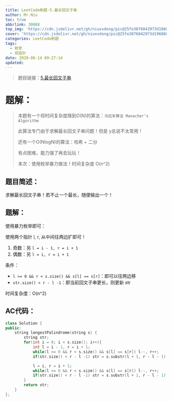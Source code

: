 ```yaml
---
title: LeetCode刷题-5.最长回文子串
author: Mr.Niu
toc: true
abbrlink: 30088
top_img: 'https://cdn.jsdelivr.net/gh/niuxvdong/pic@25fe3876042973d1968601ddec4adf8b598d7334/2021/02/06/1cd30885cbb41802e41b1e6d976cb2cb.png'
cover: 'https://cdn.jsdelivr.net/gh/niuxvdong/pic@25fe3876042973d1968601ddec4adf8b598d7334/2021/02/06/1cd30885cbb41802e41b1e6d976cb2cb.png'
categories: LeetCode刷题
tags:
  - 枚举
  - 双指针
date: 2020-06-14 09:27:14
updated:
---
```








> 题目链接：[5.最长回文子串](https://leetcode-cn.com/problems/longest-palindromic-substring/)



# 题解：



> 本题有一个将时间复杂度降到O(N)的算法：`马拉车算法 Manacher‘s Algorithm` 
>
> 此算法专门由于求解最长回文子串问题！但是 y总说不太常用！
>
> 还有一个O(NlogN)的算法：哈希 + 二分 
>
> 有点困难，能力强了再去玩玩！
>
> 本次：使用枚举暴力做法！时间复杂度 O(n^2)



## 题目简述：

求解最长回文子串！若不止一个最长，随便输出一个！



## 题解：



使用暴力枚举即可：



使用两个指针 l, r, 从中间往两边扩即可！



1. 奇数：另 `l = i - 1, r = i + 1`
2. 偶数：另 `l = i, r = i + 1`



条件：

- `l >= 0 && r < s.size() && s[l] == s[r]`：即可以往两边移
- `str.size() < r - l -1`：即当前回文子串更长，则更新 str



时间复杂度：O(n^2)

## AC代码：



```c++
class Solution {
public:
    string longestPalindrome(string s) {
        string str;
        for(int i = 0; i < s.size(); i++){
            int l = i - 1, r = i + 1;
            while(l >= 0 && r < s.size() && s[l] == s[r]) l--, r++;
            if(str.size() < r - l -1) str = s.substr(l + 1, r - l - 1);

            l = i, r = i + 1;
            while(l >= 0 && r < s.size() && s[l] == s[r]) l--, r++;
            if(str.size() < r - l -1) str = s.substr(l + 1, r - l - 1);
        }
        return str;
    }
};
```



